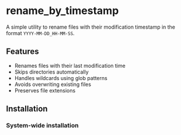 # rename_by_timestamp

A simple utility to rename files with their modification timestamp in the format `YYYY-MM-DD_HH-MM-SS`.

## Features

- Renames files with their last modification time
- Skips directories automatically
- Handles wildcards using glob patterns
- Avoids overwriting existing files
- Preserves file extensions

## Installation

### System-wide installation
